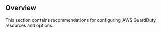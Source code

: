 ## Overview

This section contains recommendations for configuring AWS GuardDuty resources and options.
